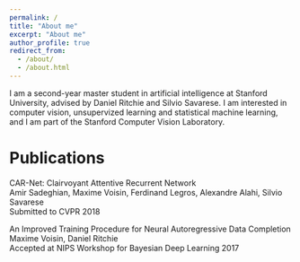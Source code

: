 ```yaml
---
permalink: /
title: "About me"
excerpt: "About me"
author_profile: true
redirect_from: 
  - /about/
  - /about.html
---
```


I am a second-year master student in artificial intelligence at Stanford University, advised by Daniel Ritchie and Silvio Savarese. I am interested in computer vision, unsupervized learning and statistical machine learning, and I am part of the Stanford Computer Vision Laboratory.




Publications
======
CAR-Net: Clairvoyant Attentive Recurrent Network  
Amir Sadeghian, Maxime Voisin, Ferdinand Legros, Alexandre Alahi, Silvio Savarese  
Submitted to CVPR 2018  


An Improved Training Procedure for Neural Autoregressive Data Completion  
Maxime Voisin, Daniel Ritchie  
Accepted at NIPS Workshop for Bayesian Deep Learning 2017  



